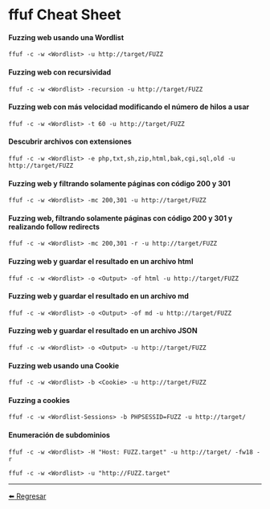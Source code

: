 # ffuf Cheat Sheet

#### Fuzzing web usando una Wordlist
```
ffuf -c -w <Wordlist> -u http://target/FUZZ
```

#### Fuzzing web con recursividad
```
ffuf -c -w <Wordlist> -recursion -u http://target/FUZZ
```

#### Fuzzing web con más velocidad modificando el número de hilos a usar
```
ffuf -c -w <Wordlist> -t 60 -u http://target/FUZZ
```

#### Descubrir archivos con extensiones
```
ffuf -c -w <Wordlist> -e php,txt,sh,zip,html,bak,cgi,sql,old -u http://target/FUZZ
```

#### Fuzzing web y filtrando solamente páginas con código 200 y 301
```
ffuf -c -w <Wordlist> -mc 200,301 -u http://target/FUZZ
```

#### Fuzzing web, filtrando solamente páginas con código 200 y 301 y realizando follow redirects
```
ffuf -c -w <Wordlist> -mc 200,301 -r -u http://target/FUZZ
```

#### Fuzzing web y guardar el resultado en un archivo html
```
ffuf -c -w <Wordlist> -o <Output> -of html -u http://target/FUZZ
```

#### Fuzzing web y guardar el resultado en un archivo md
```
ffuf -c -w <Wordlist> -o <Output> -of md -u http://target/FUZZ
```

#### Fuzzing web y guardar el resultado en un archivo JSON
```
ffuf -c -w <Wordlist> -o <Output> -u http://target/FUZZ
```

#### Fuzzing web usando una Cookie
```
ffuf -c -w <Wordlist> -b <Cookie> -u http://target/FUZZ
```

#### Fuzzing a cookies
```
ffuf -c -w <Wordlist-Sessions> -b PHPSESSID=FUZZ -u http://target/
```

#### Enumeración de subdominios
```
ffuf -c -w <Wordlist> -H "Host: FUZZ.target" -u http://target/ -fw18 -r

ffuf -c -w <Wordlist> -u "http://FUZZ.target"
```

---

[:arrow_left: Regresar](https://github.com/m4lal0/cheatsheets)